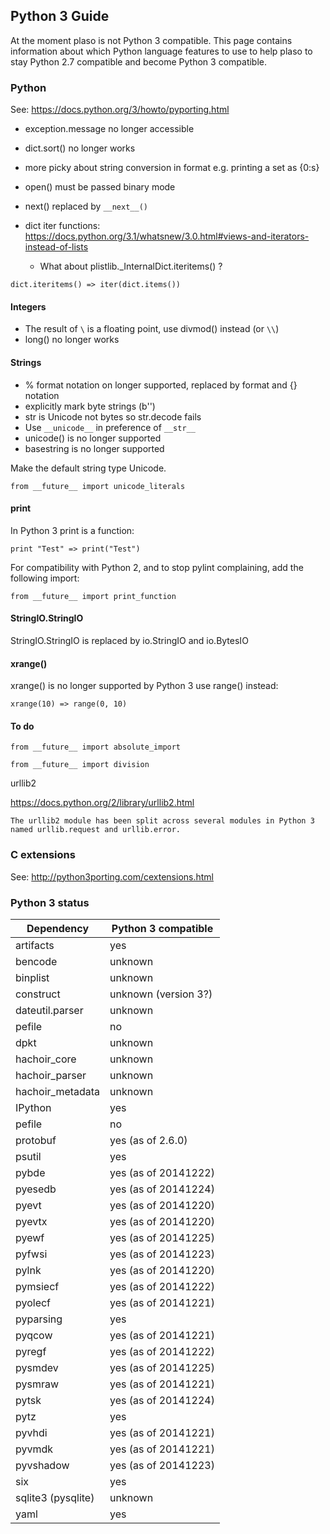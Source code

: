 ## Python 3 Guide
At the moment plaso is not Python 3 compatible. This page contains information about which Python language features to use to help plaso to stay Python 2.7 compatible and become Python 3 compatible.

### Python
See: https://docs.python.org/3/howto/pyporting.html

* exception.message no longer accessible
* dict.sort() no longer works
* more picky about string conversion in format e.g. printing a set as {0:s}
* open() must be passed binary mode
* next() replaced by `__next__()`

* dict iter functions: https://docs.python.org/3.1/whatsnew/3.0.html#views-and-iterators-instead-of-lists
  * What about plistlib._InternalDict.iteritems() ?

```
dict.iteritems() => iter(dict.items())
```

#### Integers

* The result of `\` is a floating point, use divmod() instead (or `\\`)
* long() no longer works

#### Strings

* % format notation on longer supported, replaced by format and {} notation
* explicitly mark byte strings (b'')
* str is Unicode not bytes so str.decode fails
* Use `__unicode__` in preference of `__str__`
* unicode() is no longer supported
* basestring is no longer supported

Make the default string type Unicode.
```
from __future__ import unicode_literals
```

#### print
In Python 3 print is a function:
```
print "Test" => print("Test")
```

For compatibility with Python 2, and to stop pylint complaining, add the following import:
```
from __future__ import print_function
```

#### StringIO.StringIO
StringIO.StringIO is replaced by io.StringIO and io.BytesIO

#### xrange()
xrange() is no longer supported by Python 3 use range() instead:
```
xrange(10) => range(0, 10)
```

#### To do
```
from __future__ import absolute_import
```

```
from __future__ import division
```

urllib2 

https://docs.python.org/2/library/urllib2.html
```
The urllib2 module has been split across several modules in Python 3 named urllib.request and urllib.error.
```

### C extensions
See: http://python3porting.com/cextensions.html

### Python 3 status
Dependency | Python 3 compatible
--- | ---
artifacts | yes
bencode | unknown
binplist | unknown
construct | unknown (version 3?) 
dateutil.parser | unknown
pefile | no
dpkt | unknown
hachoir_core | unknown
hachoir_parser | unknown
hachoir_metadata | unknown
IPython | yes
pefile | no
protobuf | yes (as of 2.6.0)
psutil | yes
pybde | yes (as of 20141222)
pyesedb | yes (as of 20141224)
pyevt | yes (as of 20141220)
pyevtx | yes (as of 20141220)
pyewf | yes (as of 20141225)
pyfwsi | yes (as of 20141223)
pylnk | yes (as of 20141220)
pymsiecf | yes (as of 20141222)
pyolecf | yes (as of 20141221)
pyparsing | yes
pyqcow | yes (as of 20141221)
pyregf | yes (as of 20141222)
pysmdev | yes (as of 20141225)
pysmraw | yes (as of 20141221)
pytsk | yes (as of 20141224)
pytz | yes
pyvhdi | yes (as of 20141221)
pyvmdk | yes (as of 20141221)
pyvshadow | yes (as of 20141223)
six | yes
sqlite3 (pysqlite) | unknown
yaml | yes
